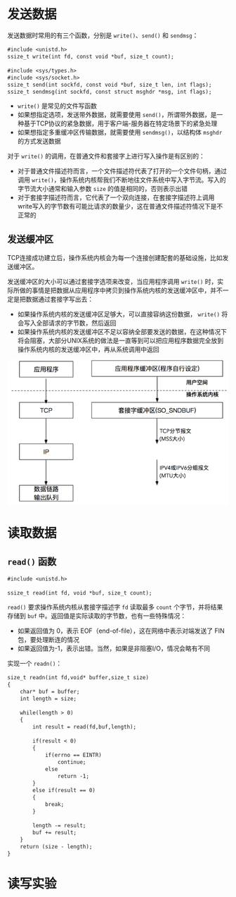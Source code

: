 # 发送数据

发送数据时常用的有三个函数，分别是 `write()`、`send()` 和 `sendmsg`：

```
#include <unistd.h>
ssize_t write(int fd, const void *buf, size_t count);

#include <sys/types.h>
#include <sys/socket.h>
ssize_t send(int sockfd, const void *buf, size_t len, int flags);
ssize_t sendmsg(int sockfd, const struct msghdr *msg, int flags);
```

- `write()` 是常见的文件写函数
- 如果想指定选项，发送带外数据，就需要使用 `send()`，所谓带外数据，是一种基于TCP协议的紧急数据，用于客户端-服务器在特定场景下的紧急处理
- 如果想指定多重缓冲区传输数据，就需要使用 `sendmsg()`，以结构体 `msghdr` 的方式发送数据

对于 `write()` 的调用，在普通文件和套接字上进行写入操作是有区别的：

- 对于普通文件描述符而言，一个文件描述符代表了打开的一个文件句柄，通过调用 `write()`，操作系统内核帮我们不断地往文件系统中写入字节流。写入的字节流大小通常和输入参数 `size` 的值是相同的，否则表示出错
- 对于套接字描述符而言，它代表了一个双向连接，在套接字描述符上调用write写入的字节数有可能比请求的数量少，这在普通文件描述符情况下是不正常的

## 发送缓冲区

TCP连接成功建立后，操作系统内核会为每一个连接创建配套的基础设施，比如发送缓冲区。

发送缓冲区的大小可以通过套接字选项来改变，当应用程序调用 `write()` 时，实际所做的事情是把数据从应用程序中拷贝到操作系统内核的发送缓冲区中，并不一定是把数据通过套接字写出去：

- 如果操作系统内核的发送缓冲区足够大，可以直接容纳这份数据， `write()` 将会写入全部请求的字节数，然后返回
- 如果操作系统内核的发送缓冲区不足以容纳全部要发送的数据，在这种情况下将会阻塞，大部分UNIX系统的做法是一直等到可以把应用程序数据完全放到操作系统内核的发送缓冲区中，再从系统调用中返回

![](./img/write_buffer.png)

# 读取数据

## `read()` 函数

```
#include <unistd.h>

ssize_t read(int fd, void *buf, size_t count);
```

`read()` 要求操作系统内核从套接字描述字 `fd` 读取最多 `count` 个字节，并将结果存储到 `buf` 中。返回值是实际读取的字节数，也有一些特殊情况：

- 如果返回值为 0，表示 EOF（end-of-file），这在网络中表示对端发送了 FIN 包，要处理断连的情况
- 如果返回值为-1，表示出错。当然，如果是非阻塞I/O，情况会略有不同

实现一个 `readn()`：

```
size_t readn(int fd,void* buffer,size_t size)
{
	char* buf = buffer;
	int length = size;
	
	while(length > 0)
	{
		int result = read(fd,buf,length);
		
		if(result < 0)
		{
			if(errno == EINTR)
				continue;
			else
				return -1;
		}
		else if(result == 0)
		{
			break;
		}
		
		length -= result;
		buf += result;
	}
	return (size - length);
}
```

# 读写实验













